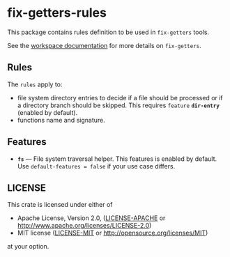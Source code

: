 # fix-getters-rules

This package contains rules definition to be used in `fix-getters` tools.

See the [workspace documentation](../README.md) for more details on `fix-getters`.

## Rules

The `rules` apply to:

- file system directory entries to decide if a file should be processed or
  if a directory branch should be skipped. This requires `feature` **`dir-entry`**
  (enabled by default).
- functions name and signature.

## Features

- **`fs`** — File system traversal helper. This features is enabled by default.
  Use `default-features = false` if your use case differs.

## LICENSE

This crate is licensed under either of

 * Apache License, Version 2.0, ([LICENSE-APACHE](LICENSE-APACHE) or
   http://www.apache.org/licenses/LICENSE-2.0)
 * MIT license ([LICENSE-MIT](LICENSE-MIT) or
   http://opensource.org/licenses/MIT)

at your option.
